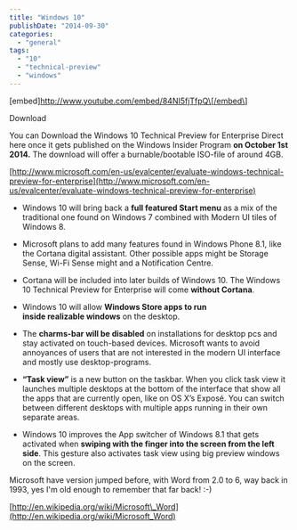 ```yaml
---
title: "Windows 10"
publishDate: "2014-09-30"
categories: 
  - "general"
tags: 
  - "10"
  - "technical-preview"
  - "windows"
---
```


\[embed\]http://www.youtube.com/embed/84NI5fjTfpQ\[/embed\]

Download

You can Download the Windows 10 Technical Preview for Enterprise Direct here once it gets published on the Windows Insider Program **on October 1st 2014.** The download will offer a burnable/bootable ISO-file of around 4GB.

[http://www.microsoft.com/en-us/evalcenter/evaluate-windows-technical-preview-for-enterprise](http://www.microsoft.com/en-us/evalcenter/evaluate-windows-technical-preview-for-enterprise)

- Windows 10 will bring back a **full featured Start menu** as a mix of the traditional one found on Windows 7 combined with Modern UI tiles of Windows 8.

- Microsoft plans to add many features found in Windows Phone 8.1, like the Cortana digital assistant. Other possible apps might be Storage Sense, Wi-Fi Sense might and a Notification Centre.
- Cortana will be included into later builds of Windows 10. The Windows 10 Technical Preview for Enterprise will come **without Cortana**.
- Windows 10 will allow **Windows Store apps to run inside realizable windows** on the desktop.
- The **charms-bar will be disabled** on installations for desktop pcs and stay activated on touch-based devices. Microsoft wants to avoid annoyances of users that are not interested in the modern UI interface and mostly use desktop-programs.
- **“Task view”** is a new button on the taskbar. When you click task view it launches multiple desktops at the bottom of the interface that show all the apps that are currently open, like on OS X’s Exposé. You can switch between different desktops with multiple apps running in their own separate areas.
- Windows 10 improves the App switcher of Windows 8.1 that gets activated when **swiping with the finger into the screen from the left side**. This gesture also activates task view using big preview windows on the screen.

Microsoft have version jumped before, with Word from 2.0 to 6, way back in 1993, yes I'm old enough to remember that far back! :-)

[http://en.wikipedia.org/wiki/Microsoft\_Word](http://en.wikipedia.org/wiki/Microsoft_Word)
